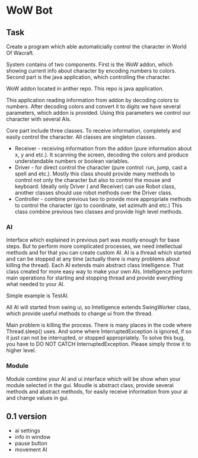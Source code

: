 # WoW Bot

## Task
Create a program which able automaticially control the character in World Of Wacraft.

System contains of two components. First is the WoW addon, which showing current info about character
by encoding numbers to colors. Second part is the java application, which controlling the character.

WoW addon located in anther repo. This repo is java application.

This application reading information from addon by decoding colors to numbers. After decoding colors and convert it to
digits we have several parameters, which addon is provided. Using this parameters we control our character with several AIs.

Core part include three classes. To receive information, completely and easily control the character.
All classes are singleton classes.

* Receiver - receiving information from the addon (pure information about x, y and etc.). It scanning the screen, decoding
the colors and produce understandable numbers or boolean variables.
* Driver - for direct control the character (pure control: run, jump, cast a spell and etc.). Mostly this class should
provide many methods to control not only the character but also to control the mouse and keyboard. Ideally only Driver (
and Receiver) can use Robot class, another classes should use robot methods over the Driver class.
* Controller - combine previous two to provide more appropriate methods to control the character (go to coordinate, set azimuth and etc.)
This class combine previous two classes and provide high level methods.


### AI
Interface which explained in previous part was mostly enough for base steps. But to perform more complicated processes,
we need intellectual methods and for that you can create custom AI.
AI is a thread which started and can be stopped at any time (actually there is many problems about killing the thread).
Each AI extends main abstract class Intelligence. That class created for more easy way to make your own AIs.
Intelligence perform main operations for starting and stopping thread and provide everything what needed to your AI.

Simple example is TestAI.

All AI will started from swing ui, so Intelligence extends SwingWorker class, which provide useful methods to change ui
from the thread.

Main problem is killing the process. There is many places in the code where Thread.sleep() uses. And some where
InterruptedException is ignored, if so it just can not be interrupted, or stopped appropriately. To solve this bug,
you have to DO NOT CATCH InterruptedException. Please simply throw it to higher level.


### Module
Module combine your AI and ui interface which will be show when your module selected in the gui.
Moudle is abstract class, provide several methods and abstract methods, for easily receive information from your ai
and change values in gui.


## 0.1 version
 * ai settings
 * info in window    
 * pause button
 * movement AI


